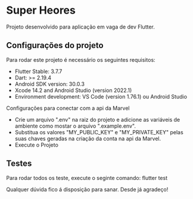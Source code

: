 # Super Heores

Projeto desenvolvido para aplicação em vaga de dev Flutter.

## Configurações do projeto

Para rodar este projeto é necessário os seguintes requisitos:

- Flutter Stable: 3.7.7
- Dart: >= 2.19.4
- Android SDK version: 30.0.3
- Xcode 14.2 and Android Studio (version 2022.1)
- Environment development: VS Code (version 1.76.1) ou Android Studio

Configurações para conectar com a api da Marvel

- Crie um arquivo ".env" na raiz do projeto e adicione as variáveis de ambiente como mostar o arquivo ".example.env".
- Substitua os valores "MY_PUBLIC_KEY" e "MY_PRIVATE_KEY" pelas suas chaves geradas na criação da conta na api da Marvel.
- Execute o Projeto

## Testes

Para rodar todos os teste, execute o seginte comando: flutter test

Qualquer dúvida fico á disposição para sanar.
Desde já agradeço!

